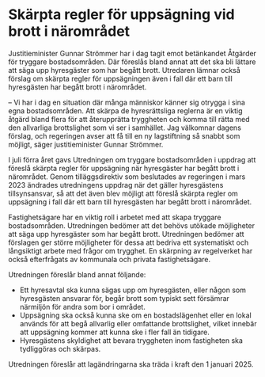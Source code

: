 # Skärpta regler för uppsägning vid brott i närområdet

Justitieminister Gunnar Strömmer har i dag tagit emot betänkandet Åtgärder för tryggare bostadsområden. Där föreslås bland annat att det ska bli lättare att säga upp hyresgäster som har begått brott. Utredaren lämnar också förslag om skärpta regler för uppsägningen även i fall där ett barn till hyresgästen har begått brott i närområdet.

– Vi har i dag en situation där många människor känner sig otrygga i sina egna bostadsområden. Att skärpa de hyresrättsliga reglerna är en viktig åtgärd bland flera för att återupprätta tryggheten och komma till rätta med den allvarliga brottslighet som vi ser i samhället. Jag välkomnar dagens förslag, och regeringen avser att få till en ny lagstiftning så snabbt som möjligt, säger justitieminister Gunnar Strömmer.

I juli förra året gavs Utredningen om tryggare bostadsområden i uppdrag att föreslå skärpta regler för uppsägning när hyresgäster har begått brott i närområdet. Genom tilläggsdirektiv som beslutades av regeringen i mars 2023 ändrades utredningens uppdrag när det gäller hyresgästens tillsynsansvar, så att det även blev möjligt att föreslå skärpta regler om uppsägning i fall där ett barn till hyresgästen har begått brott i närområdet.

Fastighetsägare har en viktig roll i arbetet med att skapa tryggare bostadsområden. Utredningen bedömer att det behövs utökade möjligheter att säga upp hyresgäster som har begått brott. Utredningen bedömer att förslagen ger större möjligheter för dessa att bedriva ett systematiskt och långsiktigt arbete med frågor om trygghet. En skärpning av regelverket har också efterfrågats av kommunala och privata fastighetsägare.

Utredningen föreslår bland annat följande:

* Ett hyresavtal ska kunna sägas upp om hyresgästen, eller någon som hyresgästen ansvarar för, begår brott som typiskt sett försämrar närmiljön för andra som bor i området.
* Uppsägning ska också kunna ske om en bostadslägenhet eller en lokal används för att begå allvarlig eller omfattande brottslighet, vilket innebär att uppsägning kommer att kunna ske i fler fall än tidigare.
* Hyresgästens skyldighet att bevara tryggheten inom fastigheten ska tydliggöras och skärpas.

Utredningen föreslår att lagändringarna ska träda i kraft den 1 januari 2025.
